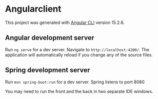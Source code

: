 # Angularclient

This project was generated with [Angular CLI](https://github.com/angular/angular-cli) version 15.2.6.

## Angular development server

Run `ng serve` for a dev server. Navigate to `http://localhost:4200/`. The application will automatically reload if you change any of the source files.

## Spring development server

Run `mvn spring-boot:run` for a dev server. Spring listens to port 8080

You may need to run the front and the back in two separate IDE windows.
